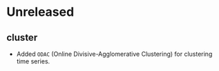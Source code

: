 # Unreleased

## cluster

- Added `ODAC` (Online Divisive-Agglomerative Clustering) for clustering time series.
